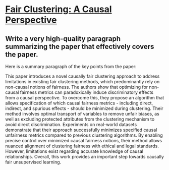 # [Fair Clustering: A Causal Perspective](https://arxiv.org/abs/2312.09061)

## Write a very high-quality paragraph summarizing the paper that effectively covers the paper.

 Here is a summary paragraph of the key points from the paper:

This paper introduces a novel causally fair clustering approach to address limitations in existing fair clustering methods, which predominantly rely on non-causal notions of fairness. The authors show that optimizing for non-causal fairness metrics can paradoxically induce discriminatory effects from a causal perspective. To overcome this, they propose an algorithm that allows specification of which causal fairness metrics - including direct, indirect, and spurious effects - should be minimized during clustering. Their method involves optimal transport of variables to remove unfair biases, as well as excluding protected attributes from the clustering mechanism to avoid direct discrimination. Experiments on real-world datasets demonstrate that their approach successfully minimizes specified causal unfairness metrics compared to previous clustering algorithms. By enabling precise control over minimized causal fairness notions, their method allows nuanced alignment of clustering fairness with ethical and legal standards. However, limitations exist regarding accurate knowledge of causal relationships. Overall, this work provides an important step towards causally fair unsupervised learning.
